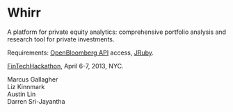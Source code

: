 Whirr
=====================

A platform for private equity analytics: comprehensive portfolio analysis and research tool for private investments.

Requirements: [OpenBloomberg API](http://www.openbloomberg.com) access, [JRuby](https://github.com/jruby/jruby).

[FinTechHackathon](http://www.fintechhack.com), April 6-7, 2013, NYC.

Marcus Gallagher<br/>
Liz Kinnmark<br/>
Austin Lin<br/>
Darren Sri-Jayantha
